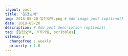 ```yaml
---
layout: post
title: "일천오백"
img: 2018-05-20-일천오백.png # Add image post (optional)
date: 2018-05-20
description: # Add post description (optional)
tag: [일천오백, 끄적거림, scribbles]
sitemap :
  changefreq : weekly
  priority : 1.0
---
```

